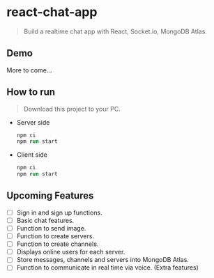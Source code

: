 # react-chat-app

> Build a realtime chat app with React, Socket.io, MongoDB Atlas.

## Demo

More to come...

## How to run

> Download this project to your PC.

- Server side

  ```ps
  npm ci
  npm run start 
  ```

- Client side

  ```ps
  npm ci
  npm run start 
  ```

## Upcoming Features

- [ ] Sign in and sign up functions.
- [ ] Basic chat features.
- [ ] Function to send image.
- [ ] Function to create servers.
- [ ] Function to create channels.
- [ ] Displays online users for each server.
- [ ] Store messages, channels and servers into MongoDB Atlas.
- [ ] Function to communicate in real time via voice. (Extra features)
